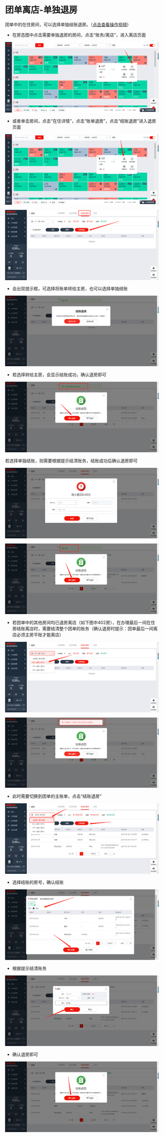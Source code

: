 # 团单离店-单独退房

团单中的在住房间，可以选择单独结账退房。（[点击查看操作视频](http://crs-pms-vidio.oss-cn-beijing.aliyuncs.com/%E9%80%90%E4%B8%80%E9%80%80%E6%88%BF.mp4)）

* 在房态图中点击需要单独退房的房间，点击“账务/离店”，进入离店页面

![](../../../.gitbook/assets/image%20%28849%29.png)

* 或者单击房间，点击“在住详情”，点击“账单退房”，点击“结账退房”进入退房页面

![](../../../.gitbook/assets/image%20%28501%29.png)

![](../../../.gitbook/assets/image%20%28191%29.png)

* 会出现提示框，可选择将账单转给主房，也可以选择单独结账

![](../../../.gitbook/assets/image%20%2830%29.png)

* 若选择转给主房，会显示结账成功，确认退房即可

![](../../../.gitbook/assets/image%20%28708%29.png)

若选择单独结账，则需要根据提示结清账务，结账成功后确认退房即可

![](../../../.gitbook/assets/image%20%28851%29.png)

![](../../../.gitbook/assets/image%20%28728%29.png)

* 若团单中的其他房间均已退房离店（如下图中402房），在办理最后一间在住房结账离店时，需要结清整个团单的账务（确认退房时提示：团单最后一间离店必须主房平账才能离店）

![](../../../.gitbook/assets/image%20%28499%29.png)

![](../../../.gitbook/assets/image%20%28515%29.png)

* 此时需要切换到团单的主账单，点击“结账退房”

![](../../../.gitbook/assets/image%20%28646%29.png)

* 选择结账的房号，确认结账

![](../../../.gitbook/assets/image%20%28764%29.png)

* 根据提示结清账务

![](../../../.gitbook/assets/image%20%28630%29.png)

* 确认退房即可

![](../../../.gitbook/assets/image%20%28452%29.png)




